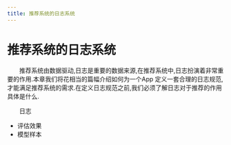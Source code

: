 ```yaml
---
title: 推荐系统的日志系统
---
```

# 推荐系统的日志系统
&emsp;&emsp;推荐系统由数据驱动,日志是重要的数据来源,在推荐系统中,日志扮演着非常重要的作用.本章我们将花相当的篇幅介绍如何为一个App 定义一套合理的日志规范,才能满足推荐系统的需求.在定义日志规范之前,我们必须了解日志对于推荐的作用具体是什么.

&emsp;&emsp;日志
- 评估效果
- 模型样本

